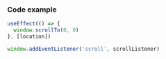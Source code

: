 ### Code example
```javascript
useEffect(() => {
  window.scrollTo(0, 0)
}, [location])

window.addEventListener('scroll', scrollListener)
```
